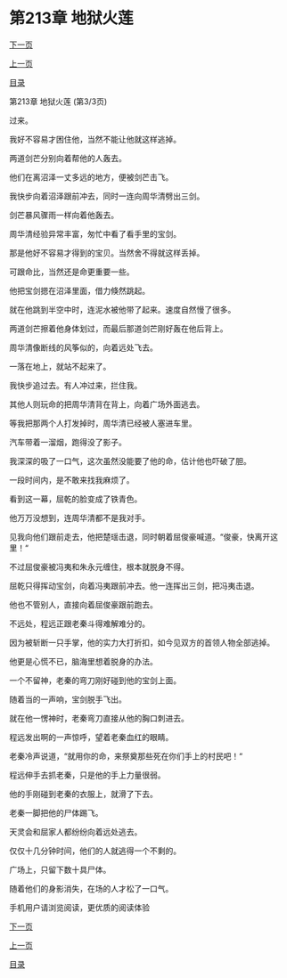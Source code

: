 <h1>第213章   地狱火莲</h1>
            <div><p><a href="./0639_%E7%AC%AC214%E7%AB%A0_%E5%90%9E%E5%A4%A9%E5%A1%94.md">下一页</a></p><p><a href="./0637_%E7%AC%AC213%E7%AB%A0_%E5%9C%B0%E7%8B%B1%E7%81%AB%E8%8E%B2.md">上一页</a></p><p><a href="../">目录</a></p></div>
            <div><p>第213章   地狱火莲 (第3/3页)</p><p>过来。</p><p>我好不容易才困住他，当然不能让他就这样逃掉。</p><p>两道剑芒分别向着帮他的人轰去。</p><p>他们在离沼泽一丈多远的地方，便被剑芒击飞。</p><p>我快步向着沼泽跟前冲去，同时一连向周华清劈出三剑。</p><p>剑芒暴风骤雨一样向着他轰去。</p><p>周华清经验异常丰富，匆忙中看了看手里的宝剑。</p><p>那是他好不容易才得到的宝贝。当然舍不得就这样丢掉。</p><p>可跟命比，当然还是命更重要一些。</p><p>他把宝剑摁在沼泽里面，借力倏然跳起。</p><p>就在他跳到半空中时，连泥水被他带了起来。速度自然慢了很多。</p><p>两道剑芒擦着他身体划过，而最后那道剑芒刚好轰在他后背上。</p><p>周华清像断线的风筝似的，向着远处飞去。</p><p>一落在地上，就站不起来了。</p><p>我快步追过去。有人冲过来，拦住我。</p><p>其他人则玩命的把周华清背在背上，向着广场外面逃去。</p><p>等我把那两个人打发掉时，周华清已经被人塞进车里。</p><p>汽车带着一溜烟，跑得没了影子。</p><p>我深深的吸了一口气，这次虽然没能要了他的命，估计他也吓破了胆。</p><p>一段时间内，是不敢来找我麻烦了。</p><p>看到这一幕，屈乾的脸变成了铁青色。</p><p>他万万没想到，连周华清都不是我对手。</p><p>见我向他们跟前走去，他把楚瑶击退，同时朝着屈俊豪喊道。“俊豪，快离开这里！“</p><p>不过屈俊豪被冯夷和朱永元缠住，根本就脱身不得。</p><p>屈乾只得挥动宝剑，向着冯夷跟前冲去。他一连挥出三剑，把冯夷击退。</p><p>他也不管别人，直接向着屈俊豪跟前跑去。</p><p>不远处，程远正跟老秦斗得难解难分的。</p><p>因为被斩断一只手掌，他的实力大打折扣，如今见双方的首领人物全部逃掉。</p><p>他更是心慌不已，脑海里想着脱身的办法。</p><p>一个不留神，老秦的弯刀刚好碰到他的宝剑上面。</p><p>随着当的一声响，宝剑脱手飞出。</p><p>就在他一愣神时，老秦弯刀直接从他的胸口刺进去。</p><p>程远发出啊的一声惊呼，望着老秦血红的眼睛。</p><p>老秦冷声说道，“就用你的命，来祭奠那些死在你们手上的村民吧！“</p><p>程远伸手去抓老秦，只是他的手上力量很弱。</p><p>他的手刚碰到老秦的衣服上，就滑了下去。</p><p>老秦一脚把他的尸体踢飞。</p><p>天灵会和屈家人都纷纷向着远处逃去。</p><p>仅仅十几分钟时间，他们的人就逃得一个不剩的。</p><p>广场上，只留下数十具尸体。</p><p>随着他们的身影消失，在场的人才松了一口气。</p><p>手机用户请浏览阅读，更优质的阅读体验</p></div>
            <div><p><a href="./0639_%E7%AC%AC214%E7%AB%A0_%E5%90%9E%E5%A4%A9%E5%A1%94.md">下一页</a></p><p><a href="./0637_%E7%AC%AC213%E7%AB%A0_%E5%9C%B0%E7%8B%B1%E7%81%AB%E8%8E%B2.md">上一页</a></p><p><a href="../">目录</a></p></div>